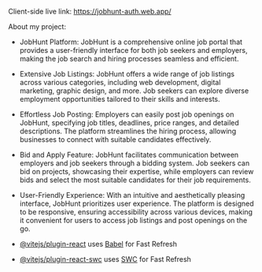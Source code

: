 Client-side live link: https://jobhunt-auth.web.app/ 


About my project:

- JobHunt Platform: 
JobHunt is a comprehensive online job portal that provides a user-friendly interface for both job seekers and employers, making the job search and hiring processes seamless and efficient.

- Extensive Job Listings: 
JobHunt offers a wide range of job listings across various categories, including web development, digital marketing, graphic design, and more. Job seekers can explore diverse employment opportunities tailored to their skills and interests.

- Effortless Job Posting: 
Employers can easily post job openings on JobHunt, specifying job titles, deadlines, price ranges, and detailed descriptions. The platform streamlines the hiring process, allowing businesses to connect with suitable candidates effectively.

- Bid and Apply Feature: 
JobHunt facilitates communication between employers and job seekers through a bidding system. Job seekers can bid on projects, showcasing their expertise, while employers can review bids and select the most suitable candidates for their job requirements.

- User-Friendly Experience: 
With an intuitive and aesthetically pleasing interface, JobHunt prioritizes user experience. The platform is designed to be responsive, ensuring accessibility across various devices, making it convenient for users to access job listings and post openings on the go.




- [@vitejs/plugin-react](https://github.com/vitejs/vite-plugin-react/blob/main/packages/plugin-react/README.md) uses [Babel](https://babeljs.io/) for Fast Refresh
- [@vitejs/plugin-react-swc](https://github.com/vitejs/vite-plugin-react-swc) uses [SWC](https://swc.rs/) for Fast Refresh
